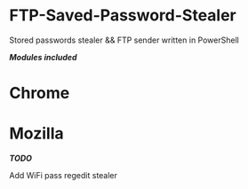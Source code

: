 # FTP-Saved-Password-Stealer
Stored passwords stealer &amp;&amp; FTP sender written in PowerShell

*******Modules included*******
# Chrome
# Mozilla


*************TODO*************

Add WiFi pass regedit stealer
